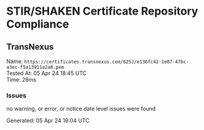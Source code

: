 # STIR/SHAKEN Certificate Repository Compliance

## TransNexus

Name: `https://certificates.transnexus.com/625J/e136fc42-1e07-47bc-a3ec-f5a13911a2a8.pem`\
Tested At: 05 Apr 24 18:45 UTC\
Time: 28ms

### Issues

no warning, or error, or notice date level issues were found

Generated: 05 Apr 24 19:04 UTC